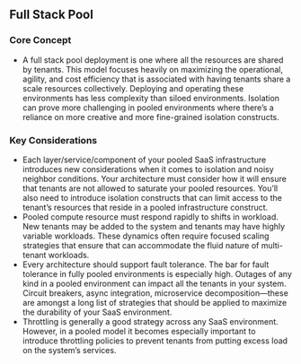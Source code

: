 ## Full Stack Pool

### Core Concept
* A full stack pool deployment is one where all the resources are shared by tenants. This model focuses heavily on maximizing the operational, agility, and cost efficiency that is associated with having tenants share a scale resources collectively. Deploying and operating these environments has less complexity than siloed environments. Isolation can prove more challenging in pooled environments where there’s a reliance on more creative and more fine-grained isolation constructs.


### Key Considerations
* Each layer/service/component of your pooled SaaS infrastructure introduces new considerations when it comes to isolation and noisy neighbor conditions.  Your architecture must consider how it will ensure that tenants are not allowed to saturate your pooled resources. You’ll also need to introduce isolation constructs that can limit access to the tenant’s resources that reside in a pooled infrastructure construct.
* Pooled compute resource must respond rapidly to shifts in workload. New tenants may be added to the system and tenants may have highly variable workloads. These dynamics often require focused scaling strategies that ensure that can accommodate the fluid nature of multi-tenant workloads.
* Every architecture should support fault tolerance. The bar for fault tolerance in fully pooled environments is especially high. Outages of any kind in a pooled environment can impact all the tenants in your system. Circuit breakers, async integration, microservice decomposition—these are amongst a long list of strategies that should be applied to maximize the durability of your SaaS environment.
* Throttling is generally a good strategy across any SaaS environment. However, in a pooled model it becomes especially important to introduce throttling policies to prevent tenants from putting excess load on the system’s services.




